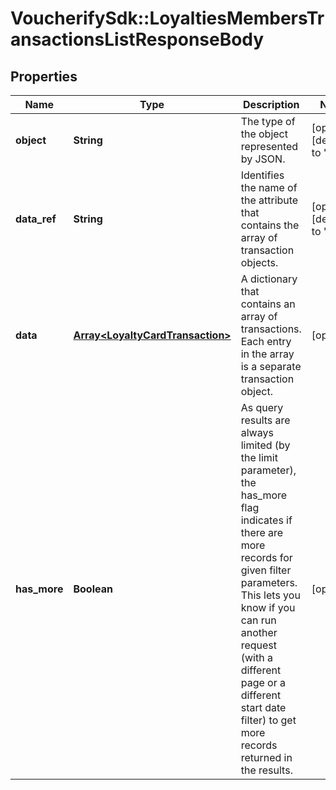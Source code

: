 # VoucherifySdk::LoyaltiesMembersTransactionsListResponseBody

## Properties

| Name | Type | Description | Notes |
| ---- | ---- | ----------- | ----- |
| **object** | **String** | The type of the object represented by JSON. | [optional][default to &#39;list&#39;] |
| **data_ref** | **String** | Identifies the name of the attribute that contains the array of transaction objects. | [optional][default to &#39;data&#39;] |
| **data** | [**Array&lt;LoyaltyCardTransaction&gt;**](LoyaltyCardTransaction.md) | A dictionary that contains an array of transactions. Each entry in the array is a separate transaction object. | [optional] |
| **has_more** | **Boolean** | As query results are always limited (by the limit parameter), the has_more flag indicates if there are more records for given filter parameters. This lets you know if you can run another request (with a different page or a different start date filter) to get more records returned in the results. | [optional] |

